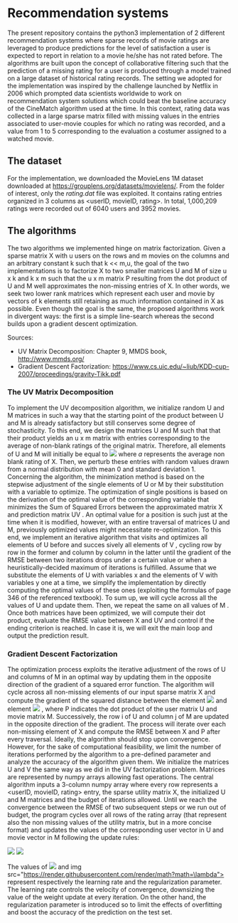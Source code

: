 # Recommendation systems

The present repository contains the python3 implementation of 2 different recommendation systems where sparse records of movie ratings are leveraged to produce predictions for the level of satisfaction a user is expected to report in relation to a movie he/she has not rated before. The algorithms are built upon the concept of collaborative filtering such that the prediction of a missing rating for a user is produced through a model trained on a large dataset of historical rating records.
The setting we adopted for the implementation was inspired by the challenge launched by Netflix in 2006 which prompted data scientists worldwide to work on recommendation system solutions which could beat the baseline accuracy of the CineMatch algorithm used at the time. In this context, rating data was collected in a large sparse matrix filled with missing values in the entries associated to user-movie couples for which no rating was recorded, and a value from 1 to 5 corresponding to the evaluation a costumer assigned to a watched movie.

## The dataset

For the implementation, we downloaded the MovieLens 1M dataset downloaded at https://grouplens.org/datasets/movielens/. From the folder of interest, only the *rating.dat* file was exploited. It contains rating entries organized in 3 columns as <userID, movieID, rating>. In total, 1,000,209 ratings were recorded out of 6040 users and 3952 movies.

## The algorithms

The two algorithms we implemented hinge on matrix factorization. Given a sparse matrix X with u users on the rows and m movies on the columns and an arbitrary constant k such that k << m,u, the goal of the two implementations is to factorize X to two smaller matrices U and M of size u x k and k x m such that the u x m matrix P resulting from the dot product of U and M well approximates the non-missing entries of X. In other words, we seek two lower rank matrices which represent each user and movie by vectors of k elements still retaining as much information contained in X as possible. 
Even though the goal is the same, the proposed algorithms work in divergent ways: the first is a simple line-search whereas the second builds upon a gradient descent optimization.

Sources:
- UV Matrix Decomposition: Chapter 9, MMDS book, http://www.mmds.org/
- Gradient Descent Factorization: https://www.cs.uic.edu/~liub/KDD-cup-2007/proceedings/gravity-Tikk.pdf

### The UV Matrix Decomposition
To implement the UV decomposition algorithm, we initialize random U and M matrices in such a way that the starting point of the product between U
and M is already satisfactory but still conserves some degree of stochasticity. To this end, we design the matrices U and M such that that their product yields an u x m matrix with entries corresponding to the average of non-blank ratings of the original matrix. Therefore, all elements of U and M will initially be equal to <img src="https://render.githubusercontent.com/render/math?math=\sqrt{\frac{a}{k}}"> where *a* represents the average non blank rating of X. Then, we perturb these entries with random values drawn from a normal distribution with mean 0 and standard deviation 1. Concerning the algorithm, the minimization method is based on the stepwise adjustment of the single elements of U or M by their substitution with a variable to optimize.
The optimization of single positions is based on the derivation of the optimal value of the corresponding variable that minimizes the Sum of Squared Errors between the approximated matrix X and prediction matrix UV . An optimal value for a position is such just at the time when it is modified, however, with an entire traversal of matrices U and M, previously optimized values might necessitate re-optimization. To this end, we implement an iterative algorithm that visits and optimizes all elements of U before and succes sively all elements of V , cycling row by row in the former and column by column in the latter until the gradient of the RMSE between two iterations drops under a certain value or when a heuristically-decided maximum of iterations is fulfilled. Assume that we substitute the elements of U with variables x and the elements of V with variables y
one at a time, we simplify the implementation by directly computing the optimal values of these ones (exploiting the formulas of page 346 of the referenced textbook). To sum up, we will cycle across all the values of U and update them. Then, we repeat the same on all values of M . Once both matrices have been optimized, we will compute their dot product, evaluate the RMSE value between X and UV and control if the ending criterion is reached. In case it is, we will exit the main loop and output the
prediction result.

### Gradient Descent Factorization
The optimization process exploits the iterative adjustment of the rows of U and columns of M in an optimal way by updating them in the opposite direction of the gradient of a squared error function. The algorithm will cycle across all non-missing elements of our input sparse matrix X and compute the gradient of the squared distance between the element <img src="https://render.githubusercontent.com/render/math?math=X_{ij}"> and element <img src="https://render.githubusercontent.com/render/math?math=P_{ij}"> , where P indicates the dot product of the user matrix U and movie matrix M. Successively, the row i of U and column j of M are updated in the opposite direction of the gradient.
The process will iterate over each non-missing element of X and compute the RMSE between X and P after every traversal. Ideally, the algorithm should stop upon convergence. However, for the sake of computational feasibility, we limit the number of iterations performed by the algorithm to a pre-defined parameter and analyze the accuracy of the algorithm given them.
We initialize the matrices U and V the same way as we did in the UV factorization problem. Matrices are represented by numpy arrays allowing fast operations. The central algorithm inputs a 3-column numpy array where every row represents a <userID, movieID, rating> entry, the sparse utility matrix X, the initialized U and M matrices and
the budget of iterations allowed. Until we reach the convergence between the RMSE of two subsequent steps or we run out of budget, the program cycles over all rows of the rating array (that represent also the non missing values of the utility matrix, but in a more concise format) and updates the values of the corresponding user vector in U
and movie vector in M following the update rules:

<img src="https://render.githubusercontent.com/render/math?math=u_{ik} = u_{ik} + \eta(2e_{ij}m_{kj} - \lambda u_{ik})">

<img src="https://render.githubusercontent.com/render/math?math=m_{kj} = m_{kj} + \eta(2e_{ij}u_{ik} - \lambda m_{kj})">

The values of <img src="https://render.githubusercontent.com/render/math?math=\eta"> and img src="https://render.githubusercontent.com/render/math?math=\lambda"> represent respectively the learning rate and the regularization parameter. The learning rate controls the velocity of convergence, downsizing the value of the weight update at
every iteration. On the other hand, the regularization parameter is introduced so to limit the effects of overfitting and boost the accuracy of the prediction on the test set. 
